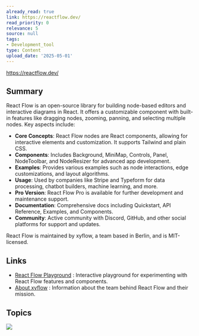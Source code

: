 ```yaml
---
already_read: true
link: https://reactflow.dev/
read_priority: 0
relevance: 5
source: null
tags:
- Development_tool
type: Content
upload_date: '2025-05-01'
---
```


https://reactflow.dev/
## Summary

React Flow is an open-source library for building node-based editors and interactive diagrams in React. It offers a customizable component with built-in features like dragging nodes, zooming, panning, and selecting multiple nodes. Key aspects include:

- **Core Concepts**: React Flow nodes are React components, allowing for interactive elements and customization. It supports Tailwind and plain CSS.
- **Components**: Includes Background, MiniMap, Controls, Panel, NodeToolbar, and NodeResizer for advanced app development.
- **Examples**: Provides various examples such as node interactions, edge customizations, and layout algorithms.
- **Usage**: Used by companies like Stripe and Typeform for data processing, chatbot builders, machine learning, and more.
- **Pro Version**: React Flow Pro is available for further development and maintenance support.
- **Documentation**: Comprehensive docs including Quickstart, API Reference, Examples, and Components.
- **Community**: Active community with Discord, GitHub, and other social platforms for support and updates.

React Flow is maintained by xyflow, a team based in Berlin, and is MIT-licensed.
## Links

- [React Flow Playground](https://play.reactflow.dev) : Interactive playground for experimenting with React Flow features and components.
- [About xyflow](https://xyflow.com/about) : Information about the team behind React Flow and their mission.

## Topics

![](topics/Library/React%20Flow)